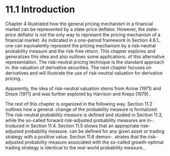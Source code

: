 # 11.1 Introduction  

Chapter 4 illustrated how the general pricing mechanism in a financial market can be represented by a state-price deflator. However, the state-price deflator is not the only way to represent the pricing mechanism of a financial market. As indicated in a one-period framework in Section 4.6.1,. one can equivalently represent the pricing mechanism by a risk-neutral probability measure and the risk-free return. This chapter explores and generalizes this idea and also outlines some applications. of this alternative representation. The risk-neutral pricing technique is the standard approach in. the valuation of derivative securities. The next chapter focuses on derivatives and will illustrate the use of risk-neutral valuation for derivative pricing..  

Apparently, the idea of risk-neutral valuation stems from Arrow (1971) and Dreze (1971) and was further explored by Harrison and Kreps (1979)..  

The rest of this chapter is organized in the following way. Section 11.2 outlines how a general. change of the probability measure is formalized. The risk-neutral probability measure is defined and studied in Section 11.3, while the so-called forward risk-adjusted probability measures are in-. troduced in Section 11.4. Section 11.5 shows that an appropriate risk-adjusted probability measure. can be defined for any given asset or trading strategy with a positive value. Section 11.6 demon-. strates that the risk-adjusted probability measure associated with the so-called growth-optimal trading strategy is identical to the real-world probability measure..  
